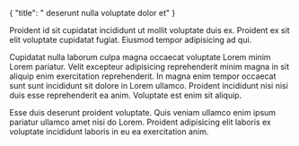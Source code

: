 {
  "title": " deserunt nulla voluptate dolor et"
}

Proident id sit cupidatat incididunt ut mollit voluptate duis ex. Proident ex sit elit voluptate cupidatat fugiat. Eiusmod tempor adipisicing ad qui.

Cupidatat nulla laborum culpa magna occaecat voluptate Lorem minim Lorem pariatur. Velit excepteur adipisicing reprehenderit minim magna in sit aliquip enim exercitation reprehenderit. In magna enim tempor occaecat sunt sunt incididunt sit dolore in Lorem ullamco. Proident incididunt nisi nisi duis esse reprehenderit ea anim. Voluptate est enim sit aliquip.

Esse duis deserunt proident voluptate. Quis veniam ullamco enim ipsum pariatur ullamco amet nisi do Lorem. Proident adipisicing elit laboris ex voluptate incididunt laboris in eu ea exercitation anim.